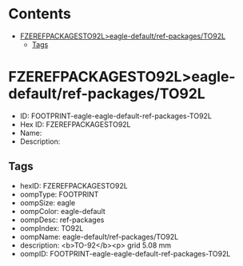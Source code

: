 



Contents
========

* [FZEREFPACKAGESTO92L>eagle-default/ref-packages/TO92L](#fzerefpackagesto92leagle-defaultref-packagesto92l)
	* [Tags](#tags)

# FZEREFPACKAGESTO92L>eagle-default/ref-packages/TO92L

- ID: FOOTPRINT-eagle-eagle-default-ref-packages-TO92L
- Hex ID: FZEREFPACKAGESTO92L
- Name: 
- Description: 

## Tags

- hexID: FZEREFPACKAGESTO92L
- oompType: FOOTPRINT
- oompSize: eagle
- oompColor: eagle-default
- oompDesc: ref-packages
- oompIndex: TO92L
- oompName: eagle-default/ref-packages/TO92L
- description: &lt;b&gt;TO-92&lt;/b&gt;&lt;p&gt;&#xD;
grid 5.08 mm
- oompID: FOOTPRINT-eagle-eagle-default-ref-packages-TO92L
